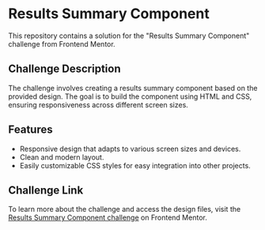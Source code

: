 # Results Summary Component

This repository contains a solution for the "Results Summary Component" challenge from Frontend Mentor.


## Challenge Description

The challenge involves creating a results summary component based on the provided design. The goal is to build the component using HTML and CSS, ensuring responsiveness across different screen sizes.

## Features

- Responsive design that adapts to various screen sizes and devices.
- Clean and modern layout.
- Easily customizable CSS styles for easy integration into other projects.

## Challenge Link

To learn more about the challenge and access the design files, visit the [Results Summary Component challenge](https://www.frontendmentor.io/challenges/results-summary-component-CE_K6s0maV/hub) on Frontend Mentor.

